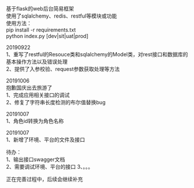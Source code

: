 基于flask的web后台简易框架\
使用了sqlalchemy、redis、restful等模块或功能\
使用方法：\
pip install -r requirements.txt\
python index.py [dev|sit|uat|prod]

20190922\
1、重写了restful的Resouce类和sqlalchemy的Model类，对rest接口和数据库的基本操作方法以及错误处理\
2、提供了入参校验、request参数获取处理等方法

20191006\
抱歉国庆出去旅游了\
1、完成应用相关接口的调试\
2、修复了字符串长度检测的布尔值替换bug


20191007\
1、角色id转换为角色名称

20191007\
1、新增了环境、平台的文件及接口

待办：\
1、输出接口swagger文档\
2、需要调试环境、平台的接口
3、。。。


正在完善过程中，后续会继续补充

